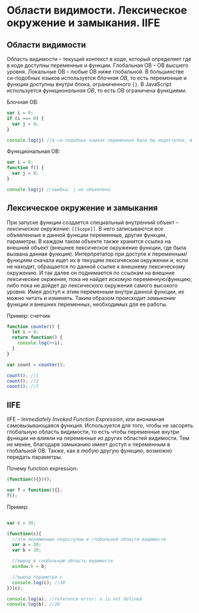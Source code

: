 # Области видимости. Лексическое окружение и замыкания. IIFE

## Области видимости

Область видимости – текущий контекст в коде, который определяет где в коде доступны переменные и функции.
Глобальная ОВ – ОВ высшего уровня. Локальные ОВ – любые ОВ ниже глобальной.
В большинстве си-подобных языков используется *блочная ОВ*, то есть переменные и функции доступны внутри блока, ограниченного `{}`. В JavaScript используется *функциональная ОВ*, то есть ОВ ограничена функциями.

Блочная ОВ:

```js
var i = 0;
if (i === 0) {
  var j = 0;
}

console.log(j) //в си-подобных языках переменная была бы недоступна, в js выведет 0

```

Функциональная ОВ:

```js
var i = 0;
function f() {
  var j = 0;
}

console.log(j) //ошибка: j не объявлена

```

## Лексическое окружение и замыкания

При запуске функции создается специальный внутренний объект – *лексическое окружение*: `[[Scope]]`. В него записываются все объявленные в данной функции переменные, другие функции, параметры. В каждом таком объекте также хранится ссылка на внешний объект (внешнее лексическое окружение функции, где была вызвана данная функция). Интерпретатор при доступе к переменным/функциям сначала ищет их в текущем лексическом окружении и, если не находит, обращается по данной ссылке к внешнему лексическому окружению. И так далее он поднимается по ссылкам на внешние лексические окржения, пока не найдет искомую переменную/функцию, либо пока не дойдет до лексического окружения самого высокого уровня.
Имея доступ к этим переменным внутри данной функции, их можно читать и изменять. Таким образом происходит *замыкание* функции и внешних переменных, необходимых для ее работы. 

Пример: счетчик

```js
function counter() {
  let i = 0;
  return function() {
    console.log(++i);
  }
}

var count = counter();

count(); //1
count(); //2
count(); //3
```

## IIFE

IIFE – *Immediately Invoked Function Expression*, или анонимная самовызывающаяся функция. Используется для того, чтобы не засорять глобальную область видимости, то есть чтобы переменные внутри функции не влияли на переменные из других областей видимости. Тем не менее, благодаря замыканию имеет доступ к переменным в глобальной ОВ. Также, как в любую другую функцию, возможно передать параметры.

Почему function expression:

```js
(function(){})();

var f = function(){};
f();
```

Пример:

```js

var c = 30;

(function(c){
  //эти переменные недоступны в глобальной области видимости
  var a = 10;
  var b = 20;

  //вывод в глобальную область видимости
  window.b = b;

  //вывод параметра c
  console.log(c); //30
})(c);

console.log(a); //reference error: a is not defined
console.log(b); //20
```




